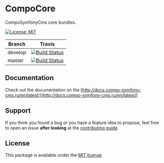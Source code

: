 CompoCore
==========

CompoSymfonyCms core bundles.

[![License: MIT](https://img.shields.io/badge/License-MIT-blue.svg)](https://opensource.org/licenses/MIT)

Branch | Travis |
------ | ------ |
develop| [![Build Status](https://travis-ci.com/comporu/mirplitki.svg?token=Wm83L8fqS3rA3qLbfpD2&branch=develop)](https://travis-ci.com/comporu/mirplitki) | 
master | [![Build Status](https://travis-ci.com/comporu/mirplitki.svg?token=Wm83L8fqS3rA3qLbfpD2&branch=develop)](https://travis-ci.com/comporu/mirplitki) |

## Documentation

Check out the documentation on the [http://docs.compo-symfony-cms.ru/en/latest/](http://docs.compo-symfony-cms.ru/en/latest/)

## Support

If you think you found a bug or you have a feature idea to propose, feel free to open an issue
**after looking** at the [contributing guide](CONTRIBUTING.md).

## License

This package is available under the [MIT license](LICENSE).

